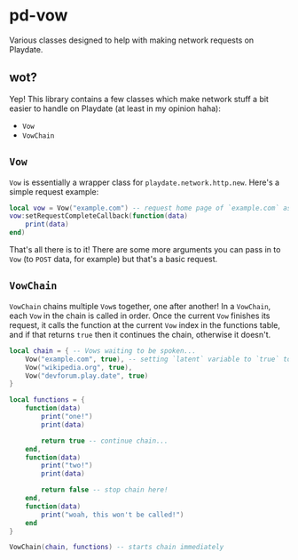 # pd-vow

Various classes designed to help with making network requests on Playdate.

## wot?

Yep! This library contains a few classes which make network stuff a bit easier to handle on Playdate (at least in my opinion haha):

- `Vow`
- `VowChain`

## `Vow`

`Vow` is essentially a wrapper class for `playdate.network.http.new`. Here's a simple request example:

```lua
local vow = Vow("example.com") -- request home page of `example.com` as soon as possible!
vow:setRequestCompleteCallback(function(data)
    print(data)
end)
```

That's all there is to it! There are some more arguments you can pass in to `Vow` (to `POST` data, for example) but that's a basic request.

## `VowChain`

`VowChain` chains multiple `Vow`s together, one after another! In a `VowChain`, each `Vow` in the chain is called in order. Once the current `Vow` finishes its request, it calls the function at the current `Vow` index in the functions table, and if that returns `true` then it continues the chain, otherwise it doesn't.

```lua
local chain = { -- Vows waiting to be spoken...
    Vow("example.com", true), -- setting `latent` variable to `true` to disable automatic Vow execution, the VowChain does this itself
    Vow("wikipedia.org", true),
    Vow("devforum.play.date", true)
}

local functions = {
    function(data)
        print("one!")
        print(data)

        return true -- continue chain...
    end,
    function(data)
        print("two!")
        print(data)

        return false -- stop chain here!
    end,
    function(data)
        print("woah, this won't be called!")
    end
}

VowChain(chain, functions) -- starts chain immediately
```
